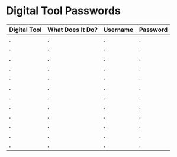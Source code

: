 # Digital Tool Passwords

| Digital Tool | What Does It Do? | Username | Password |
|--------------|------------------|----------|----------|
| .            | .                | .        | .        |
| .            | .                | .        | .        |
| .            | .                | .        | .        |
| .            | .                | .        | .        |
| .            | .                | .        | .        |
| .            | .                | .        | .        |
| .            | .                | .        | .        |
| .            | .                | .        | .        |
| .            | .                | .        | .        |
| .            | .                | .        | .        |
| .            | .                | .        | .        |
| .            | .                | .        | .        |
